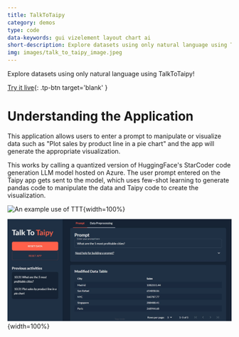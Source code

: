 ```yaml
---
title: TalkToTaipy
category: demos
type: code
data-keywords: gui vizelement layout chart ai
short-description: Explore datasets using only natural language using TalkToTaipy!
img: images/talk_to_taipy_image.jpeg
---
```

Explore datasets using only natural language using TalkToTaipy!

[Try it live](https://talk-to-taipy.taipy.cloud/){: .tp-btn target='blank' }

# Understanding the Application

This application allows users to enter a prompt to manipulate or visualize data such
as "Plot sales by product line in a pie chart" and the app will generate the
appropriate visualization.

This works by calling a quantized version of HuggingFace's StarCoder code generation
LLM model hosted on Azure. The user prompt entered on the Taipy app gets sent to the
model, which uses few-shot learning to generate pandas code to manipulate the data and
Taipy code to create the visualization.

![An example use of TTT](images/talk_to_taipy_example.gif){width=100%}

![What are the 5 most profitable cities?](images/talk_to_taipy_image.jpeg){width=100%}
